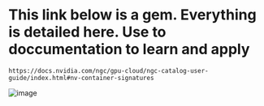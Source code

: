 # This link below is a gem. Everything is detailed here. Use to doccumentation to learn and apply 
```
https://docs.nvidia.com/ngc/gpu-cloud/ngc-catalog-user-guide/index.html#nv-container-signatures
```
![image](https://github.com/sabbir-the-faaz/03.-Jetson_AI-Swaping-memory-/assets/161277809/03678284-828d-4a1a-b8b0-f5e13b7f694a)

